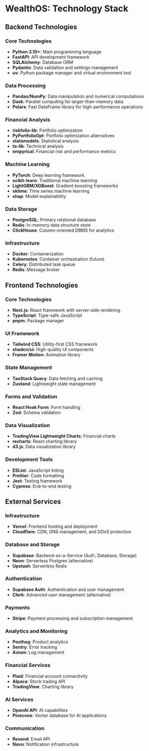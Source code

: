 # WealthOS: Technology Stack

## Backend Technologies

### Core Technologies

- **Python 3.10+**: Main programming language
- **FastAPI**: API development framework
- **SQLAlchemy**: Database ORM
- **Pydantic**: Data validation and settings management
- **uv**: Python package manager and virtual environment tool

### Data Processing

- **Pandas/NumPy**: Data manipulation and numerical computations
- **Dask**: Parallel computing for larger-than-memory data
- **Polars**: Fast DataFrame library for high-performance operations

### Financial Analysis

- **riskfolio-lib**: Portfolio optimization
- **PyPortfolioOpt**: Portfolio optimization alternatives
- **statsmodels**: Statistical analysis
- **ta-lib**: Technical analysis
- **empyrical**: Financial risk and performance metrics

### Machine Learning

- **PyTorch**: Deep learning framework
- **scikit-learn**: Traditional machine learning
- **LightGBM/XGBoost**: Gradient boosting frameworks
- **sktime**: Time series machine learning
- **shap**: Model explainability

### Data Storage

- **PostgreSQL**: Primary relational database
- **Redis**: In-memory data structure store
- **ClickHouse**: Column-oriented DBMS for analytics

### Infrastructure

- **Docker**: Containerization
- **Kubernetes**: Container orchestration (future)
- **Celery**: Distributed task queue
- **Redis**: Message broker

## Frontend Technologies

### Core Technologies

- **Next.js**: React framework with server-side rendering
- **TypeScript**: Type-safe JavaScript
- **pnpm**: Package manager

### UI Framework

- **Tailwind CSS**: Utility-first CSS framework
- **shadcn/ui**: High-quality UI components
- **Framer Motion**: Animation library

### State Management

- **TanStack Query**: Data fetching and caching
- **Zustand**: Lightweight state management

### Forms and Validation

- **React Hook Form**: Form handling
- **Zod**: Schema validation

### Data Visualization

- **TradingView Lightweight Charts**: Financial charts
- **recharts**: React charting library
- **d3.js**: Data visualization library

### Development Tools

- **ESLint**: JavaScript linting
- **Prettier**: Code formatting
- **Jest**: Testing framework
- **Cypress**: End-to-end testing

## External Services

### Infrastructure

- **Vercel**: Frontend hosting and deployment
- **Cloudflare**: CDN, DNS management, and DDoS protection

### Database and Storage

- **Supabase**: Backend-as-a-Service (Auth, Database, Storage)
- **Neon**: Serverless Postgres (alternative)
- **Upstash**: Serverless Redis

### Authentication

- **Supabase Auth**: Authentication and user management
- **Clerk**: Advanced user management (alternative)

### Payments

- **Stripe**: Payment processing and subscription management

### Analytics and Monitoring

- **Posthog**: Product analytics
- **Sentry**: Error tracking
- **Axiom**: Log management

### Financial Services

- **Plaid**: Financial account connectivity
- **Alpaca**: Stock trading API
- **TradingView**: Charting library

### AI Services

- **OpenAI API**: AI capabilities
- **Pinecone**: Vector database for AI applications

### Communication

- **Resend**: Email API
- **Novu**: Notification infrastructure

